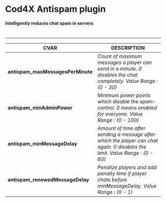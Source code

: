 # Cod4X Antispam plugin

#### Intelligently reduces chat spam in servers
#
----------------------------------------------------------------------------



CVAR | DESCRIPTION
------------- | --------------------------
__antispam_maxMessagesPerMinute__ | *Count of maximum messages a player can send in a minute. 0 disables the chat completely. Value Range : (0 - 30)*
__antispam_minAdminPower__ | *Minimum power points which disable the spam-control. 0 means enabled for everyone. Value Range : (0 - 100)*
__antispam_minMessageDelay__ | *Amount of time after sending a message after which the player can chat again. 0 disables the limit. Value Range : (0 - 60)*
__antispam_renewedMessageDelay__ | *Penalize players and add penalty time if player chats before minMessageDelay. Value Range : (0 - 1)*


